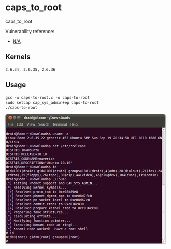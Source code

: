 # caps_to_root

caps_to_root

Vulnerability reference:
 * [N/A](https://www.exploit-db.com/exploits/15916/)  

## Kernels
```
2.6.34, 2.6.35, 2.6.36
```   

## Usage
```
gcc -w caps-to-root.c -o caps-to-root
sudo setcap cap_sys_admin+ep caps-to-root
./caps-to-root
```  

![root](root.png)





